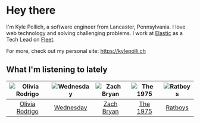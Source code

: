 # Hey there


I'm Kyle Pollich, a software engineer from Lancaster, Pennsylvania. I love web technology and solving challenging problems.
I work at [Elastic](https://www.elastic.co/) as a Tech Lead on [Fleet](https://www.elastic.co/guide/en/fleet/current/fleet-overview.html).

For more, check out my personal site: https://kylepolli.ch

## What I'm listening to lately

<!-- begin artists -->
  |![Olivia Rodrigo](https://i.scdn.co/image/ab6761610000f178e03a98785f3658f0b6461ec4)|![Wednesday](https://i.scdn.co/image/ab6761610000f1786be7d750f449d0e04196e179)|![Zach Bryan](https://i.scdn.co/image/ab6761610000f1784fd54df35bfcfa0fc9fc2da7)|![The 1975](https://i.scdn.co/image/ab6761610000f17889348336354096fd4e36ca73)|![Ratboys](https://i.scdn.co/image/ab6761610000f17804eddff1ed28df0065c09448)|
  |:---:|:---:|:---:|:---:|:---:|
  |[Olivia Rodrigo](https://open.spotify.com/artist/1McMsnEElThX1knmY4oliG)|[Wednesday](https://open.spotify.com/artist/4j7DrazfBZLLD0OrVoAtEe)|[Zach Bryan](https://open.spotify.com/artist/40ZNYROS4zLfyyBSs2PGe2)|[The 1975](https://open.spotify.com/artist/3mIj9lX2MWuHmhNCA7LSCW)|[Ratboys](https://open.spotify.com/artist/1SoBNpuC0N4nvaQFENS0qf)|
<!-- end artists -->
